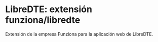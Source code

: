LibreDTE: extensión funziona/libredte
==========================================

Extensión de la empresa Funziona para la aplicación web de LibreDTE.
